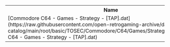 <table>
<tr><th>Name</th><th>Size</th></tr>
<tr><td>
[Commodore C64 - Games - Strategy - [TAP].dat](https://raw.githubusercontent.com/open-retrogaming-archive/dat-catalog/main/root/basic/TOSEC/Commodore/C64/Games/Strategy/[TAP]/Commodore C64 - Games - Strategy - [TAP].dat)
</td><td>54816</td></tr>
</table>
